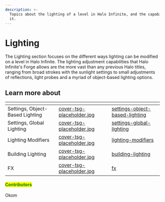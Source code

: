 ```yaml
---
description: >-
  Topics about the lighting of a level in Halo Infinite, and the capabilities of
  it.
---
```


# Lighting

The Lighting section focuses on the different ways lighting can be modified on a level in Halo Infinite. The lighting adjustment capabilities that Halo Infinite's Forge allows are the more vast than any previous Halo titles, ranging from broad strokes with the sunlight settings to small adjustments of reflections, light probes and a myriad of object-based lighting options.



## Learn more about

<table data-view="cards"><thead><tr><th></th><th data-hidden data-card-cover data-type="files"></th><th data-hidden data-card-target data-type="content-ref"></th></tr></thead><tbody><tr><td>Settings, Object-Based Lighting</td><td><a href="../../.gitbook/assets/cover-tsg-placeholder.jpg">cover-tsg-placeholder.jpg</a></td><td><a href="settings-object-based-lighting/">settings-object-based-lighting</a></td></tr><tr><td>Settings, Global Lighting</td><td><a href="../../.gitbook/assets/cover-tsg-placeholder.jpg">cover-tsg-placeholder.jpg</a></td><td><a href="settings-global-lighting/">settings-global-lighting</a></td></tr><tr><td>Lighting Modifiers</td><td><a href="../../.gitbook/assets/cover-tsg-placeholder.jpg">cover-tsg-placeholder.jpg</a></td><td><a href="lighting-modifiers/">lighting-modifiers</a></td></tr><tr><td>Building Lighting</td><td><a href="../../.gitbook/assets/cover-tsg-placeholder.jpg">cover-tsg-placeholder.jpg</a></td><td><a href="building-lighting/">building-lighting</a></td></tr><tr><td>FX</td><td><a href="../../.gitbook/assets/cover-tsg-placeholder.jpg">cover-tsg-placeholder.jpg</a></td><td><a href="fx/">fx</a></td></tr></tbody></table>



#### <mark style="color:green;">Contributors</mark>

Okom
